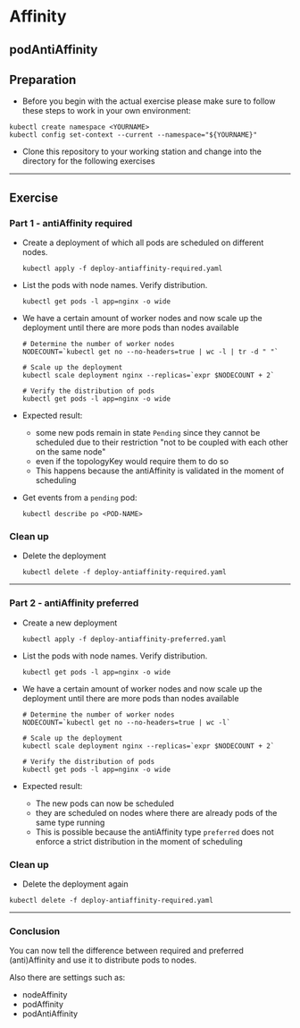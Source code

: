 # Affinity

## podAntiAffinity

## Preparation

* Before you begin with the actual exercise please make sure to follow these steps to work in your own environment:

```shell
kubectl create namespace <YOURNAME>
kubectl config set-context --current --namespace="${YOURNAME}"
```

* Clone this repository to your working station and change into the directory for the following exercises

---

## Exercise

### Part 1 - antiAffinity required

* Create a deployment of which all pods are scheduled on different nodes.

  ```shell
  kubectl apply -f deploy-antiaffinity-required.yaml 
  ```

* List the pods with node names. Verify distribution.

  ```shell
  kubectl get pods -l app=nginx -o wide
  ```

* We have a certain amount of worker nodes and now scale up the deployment until there are more pods than nodes available

  ```shell
  # Determine the number of worker nodes
  NODECOUNT=`kubectl get no --no-headers=true | wc -l | tr -d " "`
  
  # Scale up the deployment
  kubectl scale deployment nginx --replicas=`expr $NODECOUNT + 2`
  
  # Verify the distribution of pods
  kubectl get pods -l app=nginx -o wide
  ```

* Expected result:
  * some new pods remain in state `Pending` since they cannot be scheduled due to their
    restriction "not to be coupled with each other on the same node"
  * even if the topologyKey would require them to do so
  * This happens because the antiAffinity is validated in the moment of scheduling

* Get events from a `pending` pod:

  ```shell
  kubectl describe po <POD-NAME>
  ```

### Clean up

* Delete the deployment

  ```shell
  kubectl delete -f deploy-antiaffinity-required.yaml
  ```

---

### Part 2 - antiAffinity preferred

* Create a new deployment

  ```shell
  kubectl apply -f deploy-antiaffinity-preferred.yaml
  ```

* List the pods with node names. Verify distribution.

  ```shell
  kubectl get pods -l app=nginx -o wide
  ```

* We have a certain amount of worker nodes and now scale up the deployment until there are more pods than nodes available

  ```shell
  # Determine the number of worker nodes
  NODECOUNT=`kubectl get no --no-headers=true | wc -l`
  
  # Scale up the deployment
  kubectl scale deployment nginx --replicas=`expr $NODECOUNT + 2`
  
  # Verify the distribution of pods
  kubectl get pods -l app=nginx -o wide
  ```

* Expected result:
  * The new pods can now be scheduled
  * they are scheduled on nodes where there are already pods of the same type running
  * This is possible because the antiAffinity type `preferred` does not enforce a strict
    distribution in the moment of scheduling

### Clean up

* Delete the deployment again

```shell
kubectl delete -f deploy-antiaffinity-required.yaml
```

---

### Conclusion

You can now tell the difference between required and preferred (anti)Affinity
and use it to distribute pods to nodes.

Also there are settings such as:
- nodeAffinity
- podAffinity
- podAntiAffinity
